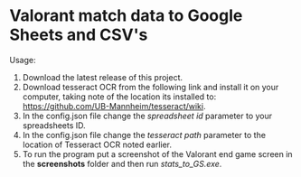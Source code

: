 # Valorant match data to Google Sheets and CSV's

Usage:

1. Download the latest release of this project.
2. Download tesseract OCR from the following link and install it on your computer, taking note of the location its installed to: https://github.com/UB-Mannheim/tesseract/wiki.
3. In the config.json file change the *spreadsheet id* parameter to your spreadsheets ID.
4. In the config.json file change the *tesseract path* parameter to the location of Tesseract OCR noted earlier.
5. To run the program put a screenshot of the Valorant end game screen in the **screenshots** folder and then run *stats_to_GS.exe*.
